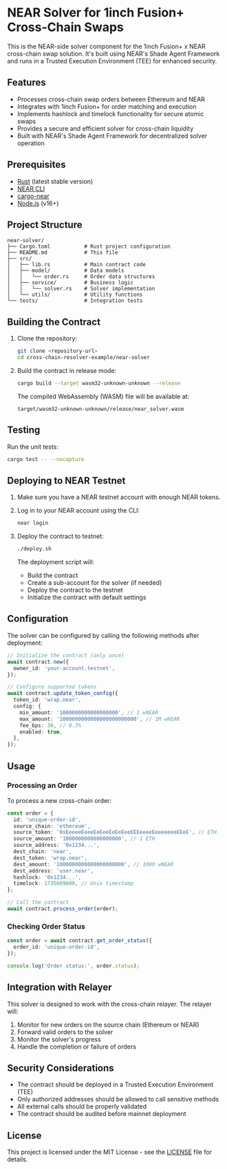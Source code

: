 # NEAR Solver for 1inch Fusion+ Cross-Chain Swaps

This is the NEAR-side solver component for the 1inch Fusion+ x NEAR cross-chain swap solution. It's built using NEAR's Shade Agent Framework and runs in a Trusted Execution Environment (TEE) for enhanced security.

## Features

- Processes cross-chain swap orders between Ethereum and NEAR
- Integrates with 1inch Fusion+ for order matching and execution
- Implements hashlock and timelock functionality for secure atomic swaps
- Provides a secure and efficient solver for cross-chain liquidity
- Built with NEAR's Shade Agent Framework for decentralized solver operation

## Prerequisites

- [Rust](https://www.rust-lang.org/tools/install) (latest stable version)
- [NEAR CLI](https://docs.near.org/tools/near-cli#setup)
- [cargo-near](https://github.com/near/cargo-near)
- [Node.js](https://nodejs.org/) (v16+)

## Project Structure

```
near-solver/
├── Cargo.toml           # Rust project configuration
├── README.md            # This file
├── src/
│   ├── lib.rs           # Main contract code
│   ├── model/           # Data models
│   │   └── order.rs     # Order data structures
│   ├── service/         # Business logic
│   │   └── solver.rs    # Solver implementation
│   └── utils/           # Utility functions
└── tests/               # Integration tests
```

## Building the Contract

1. Clone the repository:
   ```bash
   git clone <repository-url>
   cd cross-chain-resolver-example/near-solver
   ```

2. Build the contract in release mode:
   ```bash
   cargo build --target wasm32-unknown-unknown --release
   ```

   The compiled WebAssembly (WASM) file will be available at:
   ```
   target/wasm32-unknown-unknown/release/near_solver.wasm
   ```

## Testing

Run the unit tests:

```bash
cargo test -- --nocapture
```

## Deploying to NEAR Testnet

1. Make sure you have a NEAR testnet account with enough NEAR tokens.

2. Log in to your NEAR account using the CLI:
   ```bash
   near login
   ```

3. Deploy the contract to testnet:
   ```bash
   ./deploy.sh
   ```

   The deployment script will:
   - Build the contract
   - Create a sub-account for the solver (if needed)
   - Deploy the contract to the testnet
   - Initialize the contract with default settings

## Configuration

The solver can be configured by calling the following methods after deployment:

```typescript
// Initialize the contract (only once)
await contract.new({
  owner_id: 'your-account.testnet',
});

// Configure supported tokens
await contract.update_token_config({
  token_id: 'wrap.near',
  config: {
    min_amount: '1000000000000000000', // 1 wNEAR
    max_amount: '1000000000000000000000000', // 1M wNEAR
    fee_bps: 30, // 0.3%
    enabled: true,
  },
});
```

## Usage

### Processing an Order

To process a new cross-chain order:

```typescript
const order = {
  id: 'unique-order-id',
  source_chain: 'ethereum',
  source_token: '0xEeeeeEeeeEeEeeEeEeEeeEEEeeeeEeeeeeeeEEeE', // ETH
  source_amount: '1000000000000000000', // 1 ETH
  source_address: '0x1234...',
  dest_chain: 'near',
  dest_token: 'wrap.near',
  dest_amount: '1000000000000000000000', // 1000 wNEAR
  dest_address: 'user.near',
  hashlock: '0x1234...',
  timelock: 1735689600, // Unix timestamp
};

// Call the contract
await contract.process_order(order);
```

### Checking Order Status

```typescript
const order = await contract.get_order_status({
  order_id: 'unique-order-id',
});

console.log('Order status:', order.status);
```

## Integration with Relayer

This solver is designed to work with the cross-chain relayer. The relayer will:

1. Monitor for new orders on the source chain (Ethereum or NEAR)
2. Forward valid orders to the solver
3. Monitor the solver's progress
4. Handle the completion or failure of orders

## Security Considerations

- The contract should be deployed in a Trusted Execution Environment (TEE)
- Only authorized addresses should be allowed to call sensitive methods
- All external calls should be properly validated
- The contract should be audited before mainnet deployment

## License

This project is licensed under the MIT License - see the [LICENSE](LICENSE) file for details.
